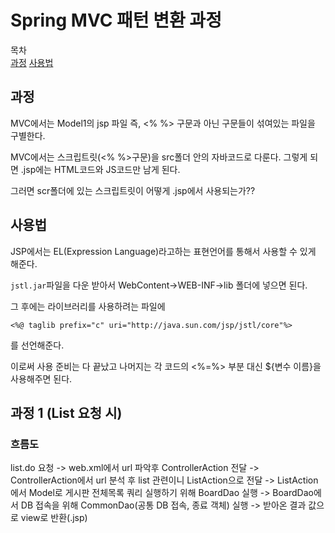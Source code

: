 # Spring MVC 패턴 변환 과정

목차  
[과정](#과정) 
[사용법](#사용법) 

## 과정

MVC에서는 Model1의 jsp 파일 즉, <% %> 구문과 아닌 구문들이 섞여있는 파일을 구별한다.

MVC에서는 스크립트릿(<% %>구문)을 src폴더 안의 자바코드로 다룬다.
그렇게 되면 .jsp에는 HTML코드와 JS코드만 남게 된다.

그러면 scr폴더에 있는 스크립트릿이 어떻게 .jsp에서 사용되는가??

## 사용법

JSP에서는 EL(Expression Language)라고하는 표현언어를 통해서 사용할 수 있게 해준다.

`jstl.jar`파일을 다운 받아서 WebContent->WEB-INF->lib 폴더에 넣으면 된다.

그 후에는 라이브러리를 사용하려는 파일에

```
<%@ taglib prefix="c" uri="http://java.sun.com/jsp/jstl/core"%>
```

를 선언해준다.

이로써 사용 준비는 다 끝났고 나머지는 각 코드의 <%=%> 부분 대신 ${변수 이름}을 사용해주면 된다.

## 과정 1 (List 요청 시)

### 흐름도

list.do 요청 -> web.xml에서 url 파악후 ControllerAction 전달 -> ControllerAction에서 url 분석 후 list 관련이니  ListAction으로 전달 -> ListAction에서 Model로 게시판 전체목록 쿼리 실행하기 위해 BoardDao 실행 -> BoardDao에서 DB 접속을 위해 CommonDao(공통 DB 접속, 종료 객체) 실행 -> 받아온 결과 값으로 view로 반환(.jsp)